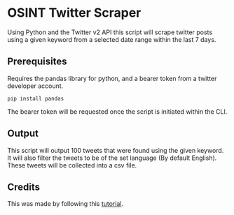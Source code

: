 # OSINT Twitter Scraper

Using Python and the Twitter v2 API this script will scrape twitter posts using a given keyword from a selected date range within the last 7 days.

## Prerequisites

Requires the pandas library for python, and a bearer token from a twitter developer account.

    pip install pandas

The bearer token will be requested once the script is initiated within the CLI.

## Output

This script will output 100 tweets that were found using the given keyword. It will also filter the tweets to be of the set language (By default English). These tweets will be collected into a csv file.

## Credits

This was made by following this [tutorial](https://lucacorbucci.medium.com/how-to-scrape-tweets-using-tweepy-47f4be2b1d).

